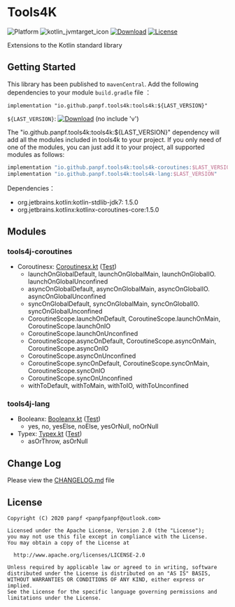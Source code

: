 # Tools4K

![Platform][platform_kotlin_icon]
![kotlin_jvmtarget_icon][kotlin_jvmtarget_icon]
[![Download][release_icon]][release_link]
[![License][license_icon]][license_link]

Extensions to the Kotlin standard library

## Getting Started

This library has been published to `mavenCentral`. Add the following dependencies to your module `build.gradle` file ：
```grovvy
implementation "io.github.panpf.tools4k:tools4k:${LAST_VERSION}"
```

`${LAST_VERSION}`: [![Download][release_icon]][release_link] (no include 'v')

The "io.github.panpf.tools4k:tools4k:${LAST_VERSION}" dependency will add all the modules included in tools4k to your project. If you only need of one of the modules, you can just add it to your project, all supported modules as follows:
```groovy
implementation "io.github.panpf.tools4k:tools4k-coroutines:$LAST_VERSION"
implementation "io.github.panpf.tools4k:tools4k-lang:$LAST_VERSION"
```

Dependencies：
* org.jetbrains.kotlin:kotlin-stdlib-jdk7: 1.5.0
* org.jetbrains.kotlinx:kotlinx-coroutines-core:1.5.0


## Modules

### tools4j-coroutines
* Coroutinesx: [Coroutinesx.kt] ([Test][CoroutinesxTest.kt])
    * launchOnGlobalDefault, launchOnGlobalMain, launchOnGlobalIO. launchOnGlobalUnconfined
    * asyncOnGlobalDefault, asyncOnGlobalMain, asyncOnGlobalIO. asyncOnGlobalUnconfined
    * syncOnGlobalDefault, syncOnGlobalMain, syncOnGlobalIO. syncOnGlobalUnconfined
    * CoroutineScope.launchOnDefault, CoroutineScope.launchOnMain, CoroutineScope.launchOnIO
    * CoroutineScope.launchOnUnconfined
    * CoroutineScope.asyncOnDefault, CoroutineScope.asyncOnMain, CoroutineScope.asyncOnIO
    * CoroutineScope.asyncOnUnconfined
    * CoroutineScope.syncOnDefault, CoroutineScope.syncOnMain, CoroutineScope.syncOnIO
    * CoroutineScope.syncOnUnconfined
    * withToDefault, withToMain, withToIO, withToUnconfined

### tools4j-lang
* Booleanx: [Booleanx.kt] ([Test][BooleanxTest.kt])
    * yes, no, yesElse, noElse, yesOrNull, noOrNull
* Typex: [Typex.kt] ([Test][TypexTest.kt])
    * asOrThrow, asOrNull

## Change Log

Please view the [CHANGELOG.md] file

## License
    Copyright (C) 2020 panpf <panpfpanpf@outlook.com>

    Licensed under the Apache License, Version 2.0 (the "License");
    you may not use this file except in compliance with the License.
    You may obtain a copy of the License at

      http://www.apache.org/licenses/LICENSE-2.0

    Unless required by applicable law or agreed to in writing, software
    distributed under the License is distributed on an "AS IS" BASIS,
    WITHOUT WARRANTIES OR CONDITIONS OF ANY KIND, either express or implied.
    See the License for the specific language governing permissions and
    limitations under the License.

[platform_kotlin_icon]: https://img.shields.io/badge/Platform-Kotlin-blue.svg
[license_icon]: https://img.shields.io/badge/License-Apache%202-blue.svg
[license_link]: https://www.apache.org/licenses/LICENSE-2.0
[release_icon]: https://img.shields.io/maven-central/v/io.github.panpf.tools4k/tools4k
[release_link]: https://repo1.maven.org/maven2/io/github/panpf/tools4k/
[kotlin_jvmtarget_icon]: https://img.shields.io/badge/KotlinJvmTarget-1.6-red.svg

[Coroutinesx.kt]: tools4k-coroutines/src/main/java/com/github/panpf/tools4k/coroutines/Coroutinesx.kt
[CoroutinesxTest.kt]: tools4k-coroutines/src/test/java/com/github/panpf/tools4k/coroutines/test/CoroutinesxTest.kt

[Booleanx.kt]: tools4k-lang/src/main/java/com/github/panpf/tools4k/lang/Booleanx.kt
[BooleanxTest.kt]: tools4k-lang/src/test/java/com/github/panpf/tools4k/lang/test/BooleanxTest.kt

[Typex.kt]: tools4k-lang/src/main/java/com/github/panpf/tools4k/lang/Typex.kt
[TypexTest.kt]: tools4k-lang/src/test/java/com/github/panpf/tools4k/lang/test/TypexTest.kt

[CHANGELOG.md]: CHANGELOG.md
